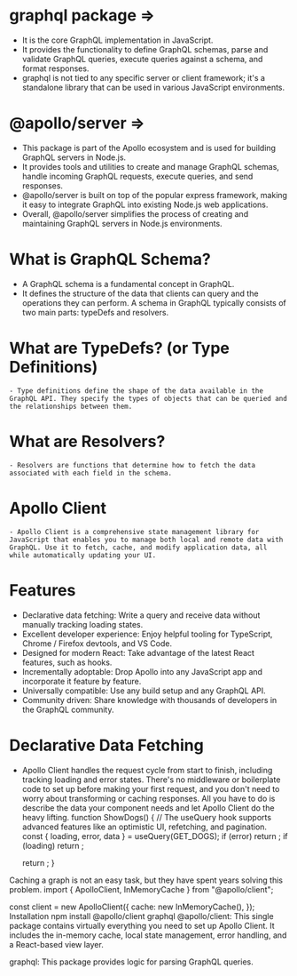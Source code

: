
# graphql package =>
  - It is the core GraphQL implementation in JavaScript.
  - It provides the functionality to define GraphQL schemas, parse and validate GraphQL queries, execute queries against a schema, and format responses.
  - graphql is not tied to any specific server or client framework; it's a standalone library that can be used in various JavaScript environments.

# @apollo/server =>
   - This package is part of the Apollo ecosystem and is used for building GraphQL servers in Node.js.
   - It provides tools and utilities to create and manage GraphQL schemas, handle incoming GraphQL requests, execute queries, and send responses.
   - @apollo/server is built on top of the popular express framework, making it easy to integrate GraphQL into existing Node.js web applications.
   - Overall, @apollo/server simplifies the process of creating and maintaining GraphQL servers in Node.js environments.
# What is GraphQL Schema?
   - A GraphQL schema is a fundamental concept in GraphQL.
   - It defines the structure of the data that clients can query and the operations they can perform. A schema in GraphQL typically consists of two main parts: typeDefs and resolvers.

# What are TypeDefs? (or Type Definitions)
    - Type definitions define the shape of the data available in the GraphQL API. They specify the types of objects that can be queried and the relationships between them.

# What are Resolvers?
    - Resolvers are functions that determine how to fetch the data associated with each field in the schema.

# Apollo Client
    - Apollo Client is a comprehensive state management library for JavaScript that enables you to manage both local and remote data with GraphQL. Use it to fetch, cache, and modify application data, all while automatically updating your UI.

# Features

  - Declarative data fetching: Write a query and receive data without manually tracking loading states.
  - Excellent developer experience: Enjoy helpful tooling for TypeScript, Chrome / Firefox devtools, and VS Code.
  - Designed for modern React: Take advantage of the latest React features, such as hooks.
  - Incrementally adoptable: Drop Apollo into any JavaScript app and incorporate it feature by feature.
  - Universally compatible: Use any build setup and any GraphQL API.
  - Community driven: Share knowledge with thousands of developers in the GraphQL community.

# Declarative Data Fetching
  - Apollo Client handles the request cycle from start to finish, including tracking loading and error states. There's no middleware or boilerplate code to set up before making your first request, and you don't need to worry about transforming or caching responses. All you have to do is describe the data your component needs and let Apollo Client do the heavy lifting.
function ShowDogs() {
	//  The useQuery hook supports advanced features like an optimistic UI, refetching, and pagination.
	const { loading, error, data } = useQuery(GET_DOGS);
	if (error) return <Error />;
	if (loading) return <Fetching />;

	return <DogList dogs={data.dogs} />;
}

Caching a graph is not an easy task, but they have spent years solving this problem.
import { ApolloClient, InMemoryCache } from "@apollo/client";

const client = new ApolloClient({
	cache: new InMemoryCache(),
});
Installation
npm install @apollo/client graphql
@apollo/client: This single package contains virtually everything you need to set up Apollo Client. It includes the in-memory cache, local state management, error handling, and a React-based view layer.

graphql: This package provides logic for parsing GraphQL queries.
